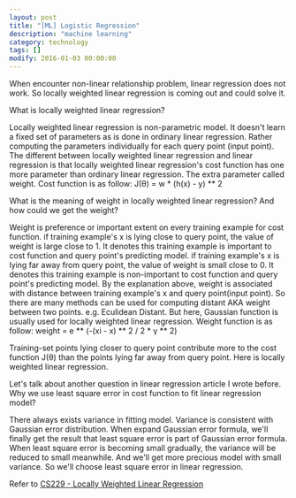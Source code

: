 ```yaml
---
layout: post
title: "[ML] Logistic Regression"
description: "machine learning"
category: technology
tags: []
modify: 2016-01-03 00:00:00
---
```

   When encounter non-linear relationship problem, linear regression does not work. So locally 
 weighted linear regression is coming out and could solve it.
 
   What is locally weighted linear regression?
   
   Locally weighted linear regression is non-parametric model. It doesn't learn a fixed set of 
 parameters as is done in ordinary linear regression. Rather computing the parameters 
 individually for each query point (input point).
   The different between locally weighted linear regression and linear regression is that locally weighted 
linear regression's cost function has one more parameter than ordinary linear regression. The 
extra parameter called weight. Cost function is as follow:
   J(θ) = w * (h(x) - y) ** 2
   
   What is the meaning of weight in locally weighted linear regression? And how could we get the 
weight?

   Weight is preference or important extent on every training example for cost function. if 
training example's x is lying close to query point, the value of weight is large close to 1. It 
denotes this training example is important to cost function and query point's predicting model.
if training example's x is lying far away from query point, the value of weight is small close to 0.
It denotes this training example is non-important to cost function and query point's predicting 
model. 
   By the explanation above, weight is associated with distance between training example's x and 
query point(input point). So there are many methods can be used for computing distant AKA weight between two 
points. e.g. Eculidean Distant. But here, Gaussian function is usually used for locally weighted 
linear regression. Weight function is as follow:
   weight = e ** (-(xi - x) ** 2 / 2 * γ ** 2)
   
   Training-set points lying closer to query point contribute more to the cost function J(θ) than
 the points lying far away from query point.
   Here is locally weighted linear regression.
   
   Let's talk about another question in linear regression article I wrote before. Why we use least 
square error in cost function to fit linear regression model?

   There always exists variance in fitting model. Variance is consistent with Gaussian error 
 distribution. When expand Gaussian error formula, we'll finally get the result that least square
 error is part of Gaussian error formula. When least square error is becoming small gradually, 
 the variance will be reduced to small meanwhile. And we'll get more precious model with small 
 variance. So we'll choose least square error in linear regression. 
     
 
 Refer to [CS229 - Locally Weighted Linear Regression](https://www.youtube.com/watch?v=het9HFqo1TQ&t=1245s)
   
   
       
